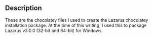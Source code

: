 ﻿## Description

These are the chocolatey files I used to create the Lazarus chocolatey installation package. At the time of this writing, I used this to package Lazarus v3.0.0 (32-bit and 64-bit) for Windows.
